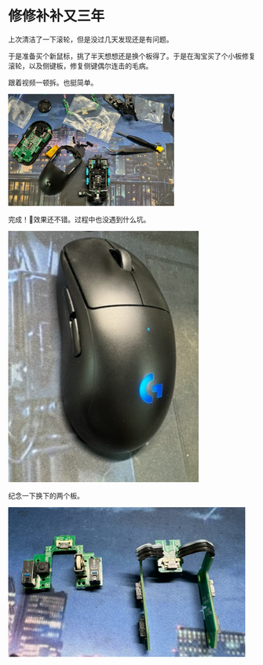 # 修修补补又三年

上次清洁了一下滚轮，但是没过几天发现还是有问题。

于是准备买个新鼠标，挑了半天想想还是换个板得了。于是在淘宝买了个小板修复滚轮，以及侧键板，修复侧键偶尔连击的毛病。

跟着视频一顿拆。也挺简单。

<img src="./assets/image-20240505143014707.png" alt="image-20240505143014707" style="zoom: 33%;" />

完成！🥳效果还不错。过程中也没遇到什么坑。

<img src="./assets/image-20240505143303771.png" alt="image-20240505143303771" style="zoom:50%;" />

纪念一下换下的两个板。

<img src="./assets/image-20240505143350890.png" alt="image-20240505143350890" style="zoom:50%;" />

<gitalk/>